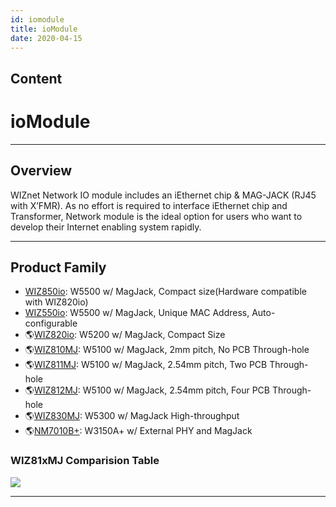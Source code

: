 ```yaml
---
id: iomodule
title: ioModule
date: 2020-04-15
---
```



## Content
# ioModule

-----

## Overview

WIZnet Network IO module includes an iEthernet chip & MAG-JACK (RJ45 with X’FMR). As no effort is required to interface iEthernet chip and Transformer, Network module is the ideal option for users who want to
develop their Internet enabling system rapidly.

-----

## Product Family

  - [WIZ850io](/products/wiz850io/start): W5500 w/ MagJack, Compact
    size(Hardware compatible with WIZ820io)
  - [WIZ550io](/products/wiz550io/start): W5500 w/ MagJack, Unique MAC
    Address, Auto-configurable
  - 🌎[WIZ820io](http://www.wiznet.io/product-item/wiz820io/): W5200 w/
    MagJack, Compact Size 
  - 🌎[WIZ810MJ](http://www.wiznet.io/product-item/wiz810mj/): W5100 w/
    MagJack, 2mm pitch, No PCB Through-hole
  - 🌎[WIZ811MJ](http://www.wiznet.io/product-item/wiz811mj/): W5100 w/
    MagJack, 2.54mm pitch, Two PCB Through-hole
  - 🌎[WIZ812MJ](http://www.wiznet.io/product-item/wiz812mj/): W5100 w/
    MagJack, 2.54mm pitch, Four PCB Through-hole
  - 🌎[WIZ830MJ](http://www.wiznet.io/product-item/wiz830mj/): W5300 w/
    MagJack High-throughput
  - 🌎[NM7010B+](http://www.wiznet.io/product-item/nm7010b+/): W3150A+ w/
    External PHY and MagJack

### WIZ81xMJ Comparision Table

![](/document_framework/img/products/io_module/comparison-table.jpg)

-----
